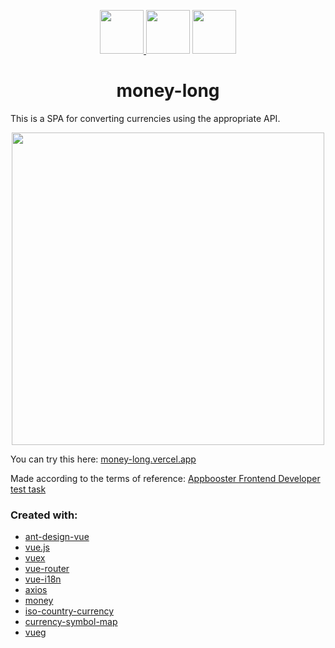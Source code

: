 <p align="center">
    <a href="https://www.antdv.com/docs/vue/introduce/">
        <img width="70" src="https://gw.alipayobjects.com/zos/rmsportal/KDpgvguMpGfqaHPjicRK.svg">
    </a>
    <img src="https://s3.amazonaws.com/static.graphemica.com/glyphs/i500s/000/010/184/original/002B-500x500.png?1275328183" width="70">
    <a href="https://vuejs.org/">
        <img width="70" src="https://camo.githubusercontent.com/53c254c00db1f6b21fdb15b0aefd41f1a4452bf64809a43f595b341031c689bd/68747470733a2f2f716e2e616e7464762e636f6d2f7675652e706e67">
    </a>
</p>

<h1 align="center">money-long</h1>

<p>This is a SPA for converting currencies using the appropriate API.</p>
<center>
    <img width="500" src="https://prntscr.com/vxs33t">
</center>

You can try this here: [money-long.vercel.app](https://money-long.vercel.app/)

Made according to the terms of reference: [Appbooster Frontend Developer test task](https://gist.github.com/KELiON/847543083fa37585dd06be197a405ec7)

### Сreated with:
- [ant-design-vue](https://www.antdv.com/docs/vue/introduce/)
- [vue.js](https://vuejs.org/)
- [vuex](https://vuex.vuejs.org/)
- [vue-router](https://router.vuejs.org/)
- [vue-i18n](https://kazupon.github.io/vue-i18n/)
- [axios](https://github.com/axios/axios)
- [money](https://www.npmjs.com/package/money)
- [iso-country-currency](https://www.npmjs.com/package/iso-country-currency)
- [currency-symbol-map](https://www.npmjs.com/package/currency-symbol-map)
- [vueg](https://www.npmjs.com/package/vueg)